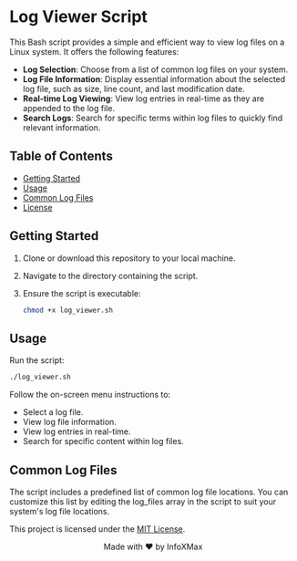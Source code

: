 # Log Viewer Script

This Bash script provides a simple and efficient way to view log files on a Linux system. It offers the following features:

- **Log Selection**: Choose from a list of common log files on your system.
- **Log File Information**: Display essential information about the selected log file, such as size, line count, and last modification date.
- **Real-time Log Viewing**: View log entries in real-time as they are appended to the log file.
- **Search Logs**: Search for specific terms within log files to quickly find relevant information.

## Table of Contents

- [Getting Started](#getting-started)
- [Usage](#usage)
- [Common Log Files](#common-log-files)
- [License](#license)

## Getting Started

1. Clone or download this repository to your local machine.

2. Navigate to the directory containing the script.

3. Ensure the script is executable:

   ```bash
   chmod +x log_viewer.sh

## Usage
Run the script:
   ```bash
   ./log_viewer.sh
```
Follow the on-screen menu instructions to:
<br>
- Select a log file.<br>
- View log file information.<br>
- View log entries in real-time.<br>
- Search for specific content within log files.<br>

## Common Log Files
The script includes a predefined list of common log file locations. You can customize this list by editing the log_files array in the script to suit your system's log file locations.


This project is licensed under the [MIT License](LICENSE).
<p align="center">
  Made with ❤️ by InfoXMax
</p>